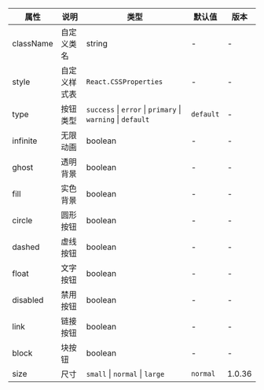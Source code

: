 | 属性      | 说明         | 类型                                                        | 默认值    | 版本   |
| --------- | ------------ | ----------------------------------------------------------- | --------- | ------ |
| className | 自定义类名   | string                                                      | -         | -      |
| style     | 自定义样式表 | `React.CSSProperties`                                       | -         | -      |
| type      | 按钮类型     | `success` \| `error` \| `primary` \| `warning` \| `default` | `default` | -      |
| infinite  | 无限动画     | boolean                                                     | -         | -      |
| ghost     | 透明背景     | boolean                                                     | -         | -      |
| fill      | 实色背景     | boolean                                                     | -         | -      |
| circle    | 圆形按钮     | boolean                                                     | -         | -      |
| dashed    | 虚线按钮     | boolean                                                     | -         | -      |
| float     | 文字按钮     | boolean                                                     | -         | -      |
| disabled  | 禁用按钮     | boolean                                                     | -         | -      |
| link      | 链接按钮     | boolean                                                     | -         | -      |
| block     | 块按钮       | boolean                                                     | -         | -      |
| size      | 尺寸         | `small` \| `normal` \| `large`                              | `normal`  | 1.0.36 |
